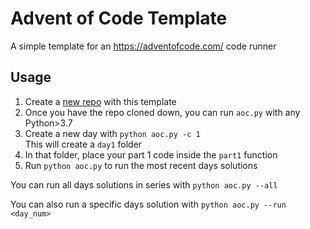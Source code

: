 # Advent of Code Template

A simple template for an https://adventofcode.com/ code runner

## Usage

1. Create a [new repo](https://github.com/tannerstephens/aoc-template/generate) with this template
2. Once you have the repo cloned down, you can run `aoc.py` with any Python>3.7
3. Create a new day with `python aoc.py -c 1`<br>This will create a `day1` folder
4. In that folder, place your part 1 code inside the `part1` function
5. Run `python aoc.py` to run the most recent days solutions

You can run all days solutions in series with `python aoc.py --all`

You can also run a specific days solution with `python aoc.py --run <day_num>`
